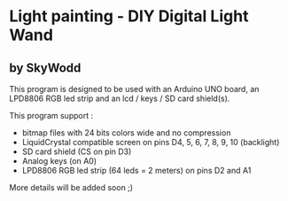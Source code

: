 # Light painting - DIY Digital Light Wand
## by SkyWodd

This program is designed to be used with an Arduino UNO board, an LPD8806 RGB led strip and an lcd / keys / SD card shield(s).

This program support :
- bitmap files with 24 bits colors wide and no compression 
- LiquidCrystal compatible screen on pins D4, 5, 6, 7, 8, 9, 10 (backlight)
- SD card shield (CS on pin D3)
- Analog keys (on A0)
- LPD8806 RGB led strip (64 leds = 2 meters) on pins D2 and A1

More details will be added soon ;)